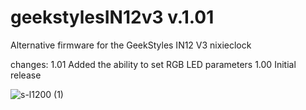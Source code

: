 # geekstylesIN12v3 v.1.01


Alternative firmware for the GeekStyles IN12 V3 nixieclock

changes:  1.01 Added the ability to set RGB LED parameters
          1.00 Initial release




          
![s-l1200 (1)](https://github.com/user-attachments/assets/5e5c616f-1709-4291-be19-28e32e4723c5)
